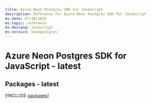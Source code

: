 ```yaml
---
title: Azure Neon Postgres SDK for JavaScript
description: Reference for Azure Neon Postgres SDK for JavaScript
ms.date: 07/30/2025
ms.topic: reference
ms.devlang: javascript
ms.service: neonpostgres
---
```

# Azure Neon Postgres SDK for JavaScript - latest
## Packages - latest
[!INCLUDE [packages](neon-postgres-index.md)]